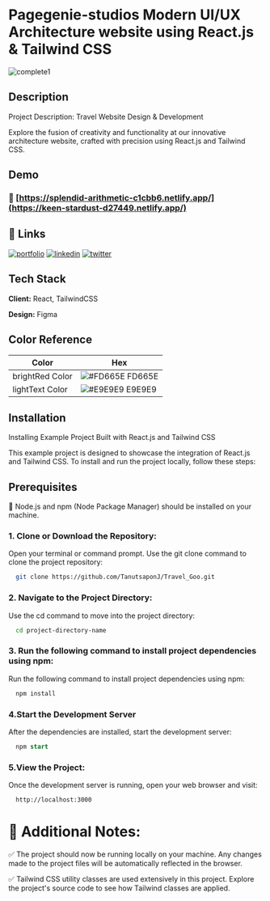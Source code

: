 
# Pagegenie-studios Modern UI/UX Architecture website using React.js & Tailwind CSS

![complete1](https://github.com/TanutsaponJ/Pagegenie-studios/assets/114305352/a64adce6-1c4a-4247-b7fc-6b3964b248b1)

##  Description 

Project Description: Travel Website Design & Development

Explore the fusion of creativity and functionality at our innovative architecture website, crafted with precision using React.js and Tailwind CSS.



## Demo 

###  🚀 [https://splendid-arithmetic-c1cbb6.netlify.app/](https://keen-stardust-d27449.netlify.app/)




## 🔗 Links
[![portfolio](https://img.shields.io/badge/my_portfolio-000?style=for-the-badge&logo=ko-fi&logoColor=white)]()
[![linkedin](https://img.shields.io/badge/linkedin-0A66C2?style=for-the-badge&logo=linkedin&logoColor=white)](https://www.linkedin.com/in/tanutsapon/)
[![twitter](https://img.shields.io/badge/twitter-1DA1F2?style=for-the-badge&logo=twitter&logoColor=white)](https://twitter.com/TJinaongkan)


## Tech Stack

**Client:** React, TailwindCSS

**Design:** Figma

## Color Reference

| Color             | Hex                                                                |
| ----------------- | ------------------------------------------------------------------ |
| brightRed Color | ![#FD665E](https://via.placeholder.com/10/FD665E?text=+) FD665E |
| lightText Color | ![#E9E9E9](https://via.placeholder.com/10/E9E9E9?text=+) E9E9E9 |



## Installation

Installing Example Project Built with React.js and Tailwind CSS

This example project is designed to showcase the integration of React.js and Tailwind CSS. To install and run the project locally, follow these steps:

## Prerequisites

 📙 Node.js and npm (Node Package Manager) should be installed on your machine.


### 1. Clone or Download the Repository: 

Open your terminal or command prompt.
Use the git clone command to clone the project repository:
```bash
  git clone https://github.com/TanutsaponJ/Travel_Goo.git
```

### 2. Navigate to the Project Directory:
Use the cd command to move into the project directory:
```bash
  cd project-directory-name
```

### 3. Run the following command to install project dependencies using npm:
Run the following command to install project dependencies using npm:
```bash
  npm install
```

### 4.Start the Development Server
After the dependencies are installed, start the development server:
```sql
  npm start
```

### 5.View the Project:
Once the development server is running, open your web browser and visit:
```arduino
  http://localhost:3000
```

# 📙 Additional Notes:
✅ The project should now be running locally on your machine. Any changes made to the project files will be automatically reflected in the browser.

✅ Tailwind CSS utility classes are used extensively in this project. Explore the project's source code to see how Tailwind classes are applied.

